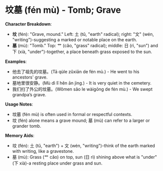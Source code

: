 # **坟墓 (fén mù) - Tomb; Grave**

**Character Breakdown**:  
- **坟** (fén): "Grave, mound." Left: 土 (tǔ, "earth" radical); right: "文" (wén, "writing")-suggesting a marked or notable place on the earth.  
- **墓** (mù): "Tomb." Top: 艹 (cǎo, "grass" radical); middle: 日 (rì, "sun") and 下 (xià, "under")-together, a place beneath grass exposed to the sun.

**Examples**:  
- 他去了祖先的坟墓。(Tā qùle zǔxiān de fén mù.) - He went to his ancestors' grave.  
- 墓地里很安静。(Mù dì lǐ hěn ān jìng.) - It is very quiet in the cemetery.  
- 我们扫了外公的坟墓。(Wǒmen sǎo le wàigōng de fén mù.) - We swept grandpa’s grave.

**Usage Notes**:  
- 坟墓 (fén mù) is often used in formal or respectful contexts.  
- 坟 (fén) alone means a grave mound; 墓 (mù) can refer to a larger or grander tomb.

**Memory Aids**:  
- 坟 (fén): 土 (tǔ, "earth") + 文 (wén, "writing")-think of the earth marked with writing, like a gravestone.  
- 墓 (mù): Grass (艹 cǎo) on top, sun (日 rì) shining above what is "under" (下 xià)-a resting place under grass and sun.